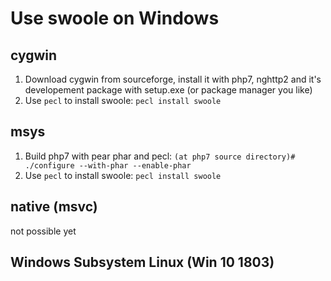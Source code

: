 # Use swoole on Windows

## cygwin

1. Download cygwin from sourceforge, install it with php7, nghttp2 and it's developement package with setup.exe (or package manager you like)
2. Use `pecl` to install swoole: `pecl install swoole`

## msys

1. Build php7 with pear phar and pecl: `(at php7 source directory)# ./configure --with-phar --enable-phar`
2. Use `pecl` to install swoole: `pecl install swoole`

## native (msvc)

not possible yet

## Windows Subsystem Linux (Win 10 1803)
